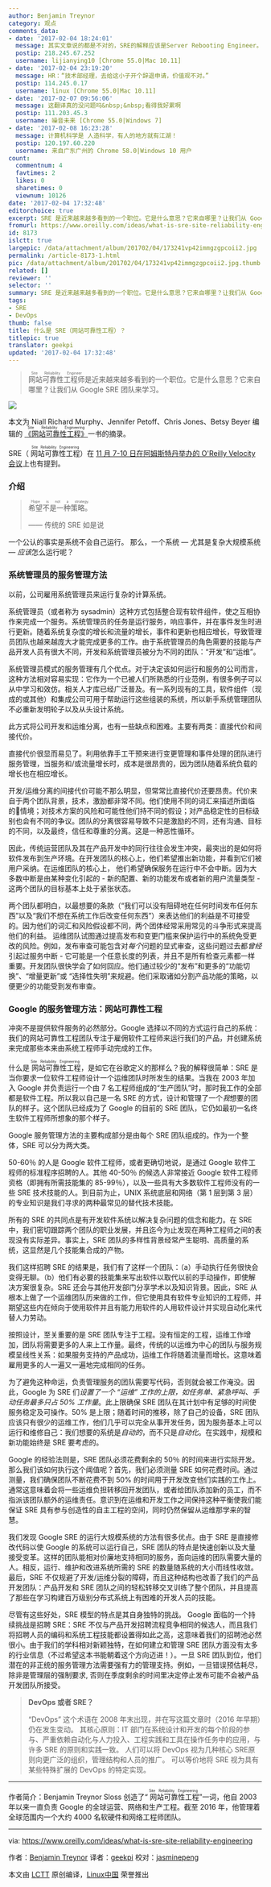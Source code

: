 ```yaml
---
author: Benjamin Treynor
category: 观点
comments_data:
- date: '2017-02-04 18:24:01'
  message: 其实文章说的都是不对的，SRE的解释应该是Server Rebooting Engineer。认真脸。 :P
  postip: 218.245.67.252
  username: lijianying10 [Chrome 55.0|Mac 10.11]
- date: '2017-02-04 23:19:20'
  message: HR：“技术部经理，去给这小子开个辞退申请，价值观不对。”
  postip: 114.245.0.17
  username: linux [Chrome 55.0|Mac 10.11]
- date: '2017-02-07 09:56:06'
  message: 这翻译真的没问题吗&nbsp;&nbsp;看得我好累啊
  postip: 111.203.45.3
  username: 噪音未来 [Chrome 55.0|Windows 7]
- date: '2017-02-08 16:23:28'
  message: 计算机科学是 人造科学，有人的地方就有江湖！
  postip: 120.197.60.220
  username: 来自广东广州的 Chrome 58.0|Windows 10 用户
count:
  commentnum: 4
  favtimes: 2
  likes: 0
  sharetimes: 0
  viewnum: 10126
date: '2017-02-04 17:32:48'
editorchoice: true
excerpt: SRE 是近来越来越多看到的一个职位。它是什么意思？它来自哪里？让我们从 Google SRE 团队来学习。
fromurl: https://www.oreilly.com/ideas/what-is-sre-site-reliability-engineering
id: 8173
islctt: true
largepic: /data/attachment/album/201702/04/173241vp42immgzgpcoii2.jpg
permalink: /article-8173-1.html
pic: /data/attachment/album/201702/04/173241vp42immgzgpcoii2.jpg.thumb.jpg
related: []
reviewer: ''
selector: ''
summary: SRE 是近来越来越多看到的一个职位。它是什么意思？它来自哪里？让我们从 Google SRE 团队来学习。
tags:
- SRE
- DevOps
thumb: false
title: 什么是 SRE（网站可靠性工程）？
titlepic: true
translator: geekpi
updated: '2017-02-04 17:32:48'
---
```



> 
> <ruby> 网站可靠性工程师 <rp>  （ </rp> <rt>  Site Reliability Engineer </rt> <rp>  ） </rp></ruby>是近来越来越多看到的一个职位。它是什么意思？它来自哪里？让我们从 Google SRE 团队来学习。
> 
> 
> 


![](/data/attachment/album/201702/04/173241vp42immgzgpcoii2.jpg)


本文为 Niall Richard Murphy、Jennifer Petoff、Chris Jones、Betsy Beyer 编辑的 [<ruby> 《网站可靠性工程》 <rt>  Site Reliability Engineering </rt></ruby>](http://shop.oreilly.com/product/0636920041528.do?intcmp=il-webops-books-videos-update-na_new_site_site_reliability_engineering_text_cta) 一书的摘录。


SRE（ <ruby> 网站可靠性工程 <rp>  （ </rp> <rt>  Site Reliability Engineering </rt> <rp>  ） </rp></ruby>）在 [11 月 7-10 日在阿姆斯特丹举办的 O'Reilly Velocity 会议](http://conferences.oreilly.com/velocity/devops-web-performance-eu?intcmp=il-webops-confreg-update-vleu16_new_site_what_is_sre_text_cta)上也有提到。


### 介绍



> 
> <ruby> 希望不是一种策略。 <rp>  （ </rp> <rt>  Hope is not a strategy. </rt> <rp>  ） </rp></ruby>
> 
> 
> —— 传统的 SRE 如是说
> 
> 
> 


一个公认的事实是系统不会自己运行。 那么，一个系统 — 尤其是复杂大规模系统 — *应该*怎么运行呢？


### 系统管理员的服务管理方法


以前，公司雇用系统管理员来运行复杂的计算系统。


系统管理员（或者称为 sysadmin）这种方式包括整合现有软件组件，使之互相协作来完成一个服务。系统管理员的任务是运行服务，响应事件，并在事件发生时进行更新。随着系统复杂度的增长和流量的增长，事件和更新也相应增长，导致管理员团队也越来越庞大才能完成更多的工作。由于系统管理员的角色需要的技能与产品开发人员有很大不同，开发和系统管理员被分为不同的团队：“开发”和“运维”。


系统管理员模式的服务管理有几个优点。对于决定该如何运行和服务的公司而言，这种方法相对容易实现：它作为一个已被人们所熟悉的行业范例，有很多例子可以从中学习和效仿。相关人才库已经广泛普及。有一系列现有的工具，软件组件（现成的或其他）和集成公司可用于帮助运行这些组装的系统，所以新手系统管理团队不必重新发明轮子以及从头设计系统。


此方式将公司开发和运维分离，也有一些缺点和困难。主要有两类：直接代价和间接代价。


直接代价很显而易见了。利用依靠手工干预来进行变更管理和事件处理的团队进行服务管理，当服务和/或流量增长时，成本是很昂贵的，因为团队随着系统负载的增长也在相应增长。


开发/运维分离的间接代价可能不那么明显，但常常比直接代价还要昂贵。代价来自于两个团队背景，技术，激励都非常不同。他们使用不同的词汇来描述所面临的情境；对技术方案的风险和可能性他们持不同的假设；对产品稳定性的目标级别也会有不同的争议。团队的分离很容易导致不只是激励的不同，还有沟通、目标的不同，以及最终，信任和尊重的分离。这是一种恶性循环。


因此，传统运营团队及其在产品开发中的同行往往会发生冲突，最突出的是如何将软件发布到生产环境。在开发团队的核心上，他们希望推出新功能，并看到它们被用户采纳。在运维团队的核心上， 他们希望确保服务在运行中不会中断。因为大多数中断是由某种变化引起的 - 新的配置、新的功能发布或者新的用户流量类型 - 这两个团队的目标基本上处于紧张状态。


两个团队都明白，以最想要的条款（“我们可以没有阻碍地在任何时间发布任何东西”以及“我们不想在系统工作后改变任何东西”）来表达他们的利益是不可接受的。因为他们的词汇和风险假设都不同，两个团体经常采用常见的斗争形式来提高他们的利益。 运维团队试图通过提高发布和变更门槛来保护运行中的系统免受更改的风险。例如，发布审查可能包含对*每个*问题的显式审查，这些问题过去都*曾经*引起过服务中断 - 它可能是一个任意长度的列表，并且不是所有检查元素都一样重要。开发团队很快学会了如何回应。他们通过较少的“发布”和更多的“功能切换”、“增量更新”或 “选择性失明”来规避。他们采取诸如分割产品功能的策略，以便更少的功能受到发布审查。


### Google 的服务管理方法：网站可靠性工程


冲突不是提供软件服务的必然部分。Google 选择以不同的方式运行自己的系统：我们的网站可靠性工程团队专注于雇佣软件工程师来运行我们的产品，并创建系统来完成那些本来由系统工程师手动完成的工作。


什么是<ruby> 网站可靠性工程 <rp>  （ </rp> <rt>  Site Reliability Engineering </rt> <rp>  ） </rp></ruby>，是如它在谷歌定义的那样么？我的解释很简单：SRE 是当你要求一位软件工程师设计一个运维团队时所发生的结果。当我在 2003 年加入 Google 并负责运行一个由 7 名工程师组成的“生产团队”时，那时我工作的全部都是软件工程。所以我以自己是一名 SRE 的方式，设计和管理了一个*我*想要的团队的样子。这个团队已经成为了 Google 的目前的 SRE 团队，它仍如最初一名终生软件工程师所想象的那个样子。


Google 服务管理方法的主要构成部分是由每个 SRE 团队组成的。作为一个整体，SRE 可以分为两大类。


50-60％ 的人是 Google 软件工程师，或者更确切地说，是通过 Google 软件工程师的标准程序招聘的人。其他 40-50％ 的候选人非常接近 Google 软件工程师资格（即拥有所需技能集的 85-99％），以及一些具有大多数软件工程师没有的一些 SRE 技术技能的人。到目前为止，UNIX 系统底层和网络（第 1 层到第 3 层）的专业知识是我们寻求的两种最常见的替代技术技能。


所有的 SRE 的共同点是有开发软件系统以解决复杂问题的信念和能力。在 SRE 中，我们密切跟踪两个团队的职业发展，并且迄今为止发现在两种工程师之间的表现没有实际差异。事实上，SRE 团队的多样性背景经常产生聪明、高质量的系统，这显然是几个技能集合成的产物。


我们这样招聘 SRE 的结果是，我们有了这样一个团队：（a）手动执行任务很快会变得无聊。（b）他们有必要的技能集来写出软件以取代以前的手动操作，即使解决方案很复杂。SRE 还会与其他开发部门分享学术以及知识背景。因此，SRE 从根本上做了一个运维团队历来做的工作，但它使用具有软件专业知识的工程师，并期望这些内在倾向于使用软件并且有能力用软件的人用软件设计并实现自动化来代替人力劳动。


按照设计，至关重要的是 SRE 团队专注于工程。没有恒定的工程，运维工作增加，团队将需要更多的人来上工作量。最终，传统的以运维为中心的团队与服务规模呈线性关系：如果服务支持的产品成功，运维工作将随着流量而增长。这意味着雇用更多的人一遍又一遍地完成相同的任务。


为了避免这种命运，负责管理服务的团队需要写代码，否则就会被工作淹没。因此，Google 为 SRE 们*设置了一个 “运维” 工作的上限，如任务单、紧急呼叫、手动任务最多只占 50% 工作量*。此上限确保 SRE 团队在其计划中有足够的时间使服务稳定及可操作。50% 是上限；随着时间的推移，除了自己的设备，SRE 团队应该只有很少的运维工作，他们几乎可以完全从事开发任务，因为服务基本上可以运行和维修自己：我们想要的系统是*自动的*，而不只是*自动化*。在实践中，规模和新功能始终是 SRE 要考虑的。


Google 的经验法则是，SRE 团队必须花费剩余的 50％ 的时间来进行实际开发。那么我们该如何执行这个阈值呢？首先，我们必须测量 SRE 如何花费时间。通过测量，我们确保团队不断花费不到 50% 的时间用于开发改变他们实践的工作上。通常这意味着会将一些运维负担转移回开发团队，或者给团队添加新的员工，而不指派该团队额外的运维责任。意识到在运维和开发工作之间保持这种平衡使我们能保证 SRE 具有参与创造性的自主工程的空间，同时仍然保留从运维那学来的智慧。


我们发现 Google SRE 的运行大规模系统的方法有很多优点。由于 SRE 是直接修改代码以使 Google 的系统可以运行自己，SRE 团队的特点是快速创新以及大量接受变革。这样的团队能相对价廉地支持相同的服务，面向运维的团队需要大量的人。相反，运行、维护和改进系统所需的 SRE 的数量随系统的大小而线性收敛。最后，SRE 不仅规避了开发/运维分裂的障碍，而且这种结构也改善了我们的产品开发团队：产品开发和 SRE 团队之间的轻松转移交叉训练了整个团队，并且提高了那些在学习构建百万级别分布式系统上有困难的开发人员的技能。


尽管有这些好处，SRE 模型的特点是其自身独特的挑战。 Google 面临的一个持续挑战是招聘 SRE：SRE 不仅与产品开发招聘流程竞争相同的候选人，而且我们将招聘人员的编码和系统工程技能都设置得如此之高，这意味着我们的招聘池必然很小。由于我们的学科相对新颖独特，在如何建立和管理 SRE 团队方面没有太多的行业信息（不过希望这本书能朝着这个方向迈进！）。一旦 SRE 团队到位，他们潜在的非正统的服务管理方法需要强有力的管理支持。例如，一旦错误预估耗尽，除非是管理层的强制要求, 否则在季度剩余的时间里决定停止发布可能不会被产品开发团队所接受。



> 
> **DevOps 或者 SRE？**
> 
> 
> “DevOps” 这个术语在 2008 年末出现，并在写这篇文章时（2016 年早期）仍在发生变动。 其核心原则：IT 部门在系统设计和开发的每个阶段的参与、严重依赖自动化与人力投入、工程实践和工具在操作任务中的应用，与许多 SRE 的原则和实践一致。 人们可以将 DevOps 视为几种核心 SRE原则向更广泛的组织，管理结构和人员的推广。 可以等价地将 SRE 视为具有某些特殊扩展的 DevOps 的特定实现。
> 
> 
> 




---


作者简介：Benjamin Treynor Sloss 创造了“<ruby> 网站可靠性工程 <rp>  （ </rp> <rt>  Site Reliability Engineering </rt> <rp>  ） </rp></ruby>”一词，他自 2003 年以来一直负责 Google 的全球运营、网络和生产工程。截至 2016 年，他管理着全球范围内一个大约 4000 名软硬件和网络工程师团队。




---


via: <https://www.oreilly.com/ideas/what-is-sre-site-reliability-engineering>


作者：[Benjamin Treynor](https://www.oreilly.com/people/benjamin-treynor-sloss) 译者：[geekpi](https://github.com/geekpi) 校对：[jasminepeng](https://github.com/jasminepeng)


本文由 [LCTT](https://github.com/LCTT/TranslateProject) 原创编译，[Linux中国](https://linux.cn/) 荣誉推出